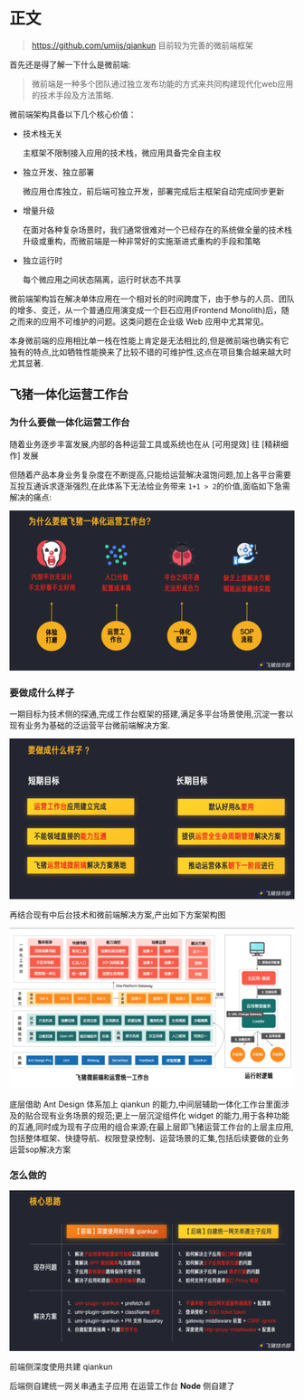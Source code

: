 # 正文

> <https://github.com/umijs/qiankun> 目前较为完善的微前端框架

首先还是得了解一下什么是微前端:

> 微前端是一种多个团队通过独立发布功能的方式来共同构建现代化web应用的技术手段及方法策略.

微前端架构具备以下几个核心价值：

* 技术栈无关

    主框架不限制接入应用的技术栈，微应用具备完全自主权

* 独立开发、独立部署

    微应用仓库独立，前后端可独立开发，部署完成后主框架自动完成同步更新

* 增量升级

    在面对各种复杂场景时，我们通常很难对一个已经存在的系统做全量的技术栈升级或重构，而微前端是一种非常好的实施渐进式重构的手段和策略

* 独立运行时

    每个微应用之间状态隔离，运行时状态不共享

微前端架构旨在解决单体应用在一个相对长的时间跨度下，由于参与的人员、团队的增多、变迁，从一个普通应用演变成一个巨石应用(Frontend Monolith)后，随之而来的应用不可维护的问题。这类问题在企业级 Web 应用中尤其常见。

本身微前端的应用相比单一栈在性能上肯定是无法相比的,但是微前端也确实有它独有的特点,比如牺牲性能换来了比较不错的可维护性,这点在项目集合越来越大时尤其显著.

## 飞猪一体化运营工作台

### 为什么要做一体化运营工作台

随着业务逐步丰富发展,内部的各种运营工具或系统也在从 [可用提效] 往 [精耕细作] 发展

但随着产品本身业务复杂度在不断提高,只能给运营解决温饱问题,加上各平台需要互投互通诉求逐渐强烈,在此体系下无法给业务带来 `1+1 > 2`的价值,面临如下急需解决的痛点:

![1](./img/1.png)

### 要做成什么样子

一期目标为技术侧的探通,完成工作台框架的搭建,满足多平台场景使用,沉淀一套以现有业务为基础的泛运营平台微前端解决方案.

![2](./img/2.png)

再结合现有中后台技术和微前端解决方案,产出如下方案架构图

![3](./img/3.png)

底层借助 Ant Design 体系加上 qiankun 的能力,中间层辅助一体化工作台里面涉及的贴合现有业务场景的规范;更上一层沉淀组件化 widget 的能力,用于各种功能的互通,同时成为现有子应用的组合来源;在最上层即飞猪运营工作台的上层主应用,包括整体框架、快捷导航、权限登录控制、运营场景的汇集,包括后续要做的业务运营sop解决方案

### 怎么做的

![4](./img/4.png)

前端侧深度使用共建 qiankun

后端侧自建统一网关串通主子应用
在运营工作台 **Node** 侧自建了

